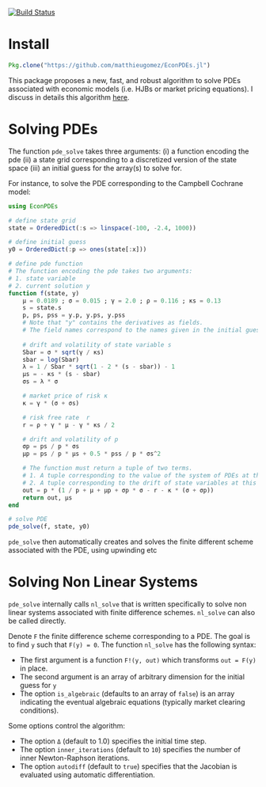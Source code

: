 [![Build Status](https://travis-ci.org/matthieugomez/EconPDEs.jl.svg?branch=master)](https://travis-ci.org/matthieugomez/EconPDEs.jl)

# Install
```julia
Pkg.clone("https://github.com/matthieugomez/EconPDEs.jl")
```

This package proposes a new, fast, and robust algorithm to solve PDEs associated with economic models (i.e. HJBs or market pricing equations). I discuss in details this algorithm [here](https://github.com/matthieugomez/EconPDEs.jl/blob/master/src/details.pdf). 

# Solving  PDEs
The function `pde_solve` takes three arguments: (i) a function encoding the pde (ii) a state grid corresponding to a discretized version of the state space (iii) an initial guess for the array(s) to solve for. 

For instance, to solve the PDE corresponding to the Campbell Cochrane model:

```julia
using EconPDEs

# define state grid
state = OrderedDict(:s => linspace(-100, -2.4, 1000))

# define initial guess
y0 = OrderedDict(:p => ones(state[:x]))

# define pde function
# The function encoding the pde takes two arguments:
# 1. state variable 
# 2. current solution y
function f(state, y)
	μ = 0.0189 ; σ = 0.015 ; γ = 2.0 ; ρ = 0.116 ; κs = 0.13
	s = state.s
	p, ps, pss = y.p, y.ps, y.pss
	# Note that "y" contains the derivatives as fields. 
	# The field names correspond to the names given in the initial guess and in the state grid
	
	# drift and volatility of state variable s
	Sbar = σ * sqrt(γ / κs)
	sbar = log(Sbar)
	λ = 1 / Sbar * sqrt(1 - 2 * (s - sbar)) - 1
	μs = - κs * (s - sbar)
	σs = λ * σ

	# market price of risk κ
	κ = γ * (σ + σs)

	# risk free rate  r
	r = ρ + γ * μ - γ * κs / 2

	# drift and volatility of p
	σp = ps / p * σs
	μp = ps / p * μs + 0.5 * pss / p * σs^2

	# The function must return a tuple of two terms.
	# 1. A tuple corresponding to the value of the system of PDEs at this grid point.
	# 2. A tuple corresponding to the drift of state variables at this grid point (used for upwinding).
	out = p * (1 / p + μ + μp + σp * σ - r - κ * (σ + σp))
	return out, μs
end

# solve PDE
pde_solve(f, state, y0)
```

`pde_solve` then automatically creates and solves the finite different scheme associated with the PDE, using upwinding etc


# Solving Non Linear Systems
`pde_solve` internally calls `nl_solve` that is written specifically to solve non linear systems associated with finite difference schemes. `nl_solve` can also be called directly.

Denote `F` the finite difference scheme corresponding to a PDE. The goal is to find `y` such that `F(y) = 0`.  The function `nl_solve` has the following syntax:

 - The first argument is a function `F!(y, out)` which transforms `out = F(y)` in place.
 - The second argument is an array of arbitrary dimension for the initial guess for `y`
 - The option `is_algebraic` (defaults to an array of `false`) is an array indicating the eventual algebraic equations (typically market clearing conditions).

 Some options control the algorithm:
 - The option `Δ` (default to 1.0) specifies the initial time step. 
 - The option `inner_iterations` (default to `10`) specifies the number of inner Newton-Raphson iterations. 
 - The option `autodiff` (default to `true`) specifies that the Jacobian is evaluated using automatic differentiation.



